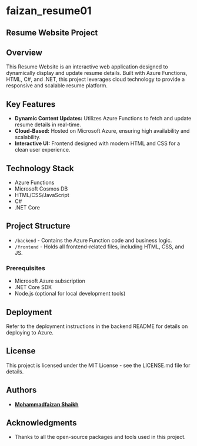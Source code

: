# faizan_resume01
## Resume Website Project

## Overview
This Resume Website is an interactive web application designed to dynamically display and update resume details. Built with Azure Functions, HTML, C#, and .NET, this project leverages cloud technology to provide a responsive and scalable resume platform.

## Key Features
- **Dynamic Content Updates:** Utilizes Azure Functions to fetch and update resume details in real-time.
- **Cloud-Based:** Hosted on Microsoft Azure, ensuring high availability and scalability.
- **Interactive UI:** Frontend designed with modern HTML and CSS for a clean user experience.

## Technology Stack
- Azure Functions
- Microsoft Cosmos DB
- HTML/CSS/JavaScript
- C#
- .NET Core

## Project Structure
- `/backend` - Contains the Azure Function code and business logic.
- `/frontend` - Holds all frontend-related files, including HTML, CSS, and JS.

### Prerequisites
- Microsoft Azure subscription
- .NET Core SDK
- Node.js (optional for local development tools)

## Deployment
Refer to the deployment instructions in the backend README for details on deploying to Azure.

## License
This project is licensed under the MIT License - see the LICENSE.md file for details.

## Authors
- **[Mohammadfaizan Shaikh](https://github.com/faizP3RK)**

## Acknowledgments
- Thanks to all the open-source packages and tools used in this project.


